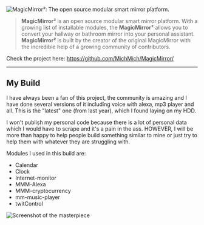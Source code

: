 ![MagicMirror²: The open source modular smart mirror platform. ](https://github.com/MichMich/MagicMirror/raw/master/.github/header.png)

> **MagicMirror²** is an open source modular smart mirror platform. With a growing list of installable modules, the **MagicMirror²** allows you to convert your hallway or bathroom mirror into your personal assistant. **MagicMirror²** is built by the creator of the original MagicMirror with the incredible help of a growing community of contributors.

Check the project here: https://github.com/MichMich/MagicMirror/

***

## My Build

I have always been a fan of this project, the community is amazing and I have done several versions of it including voice with alexa, mp3 player and all. This is the "latest" one (from last year), which I found laying on my HDD.

I won't publish my personal code because there is a lot of personal data which I would have to scrape and it's a pain in the ass.
HOWEVER, I will be more than happy to help people build something similar to mine or just try to help them with whatever they are struggling with.

Modules I used in this build are:
  * Calendar
  * Clock
  * Internet-monitor
  * MMM-Alexa
  * MMM-cryptocurrency
  * mm-music-player
  * twitControl
  
![Screenshot of the masterpiece](https://i.imgur.com/DwOa8gE.png)

